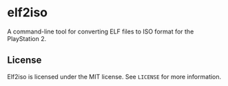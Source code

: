 # elf2iso

A command-line tool for converting ELF files to ISO format for the PlayStation 2.
<!--
## Usage

```bash
./elf2iso [OPTIONS] ELF_FILE

# Example:
./elf2iso -VPAL hello.elf -o hello.iso
```
This would generate a `hello.iso` file at the current directory, with the video mode being PAL.

### Options


| Short |Long| Description |
| ----- | -- | ----------- |
|  -o | --output[=ELF_FILE.iso | Where to output the iso (Default: $(PWD)/ELF_FILE_NAME.iso) |
|  -d | --delete |               Delete ISO directory after building the ISO itself. |
|  -D | --dir[=ISO/] |           Generate the ISO from this directory. Useful if you want to include other files. (Default: ISO) |
|  -V | --video[=NTSC] |         Video mode (Default: NTSC) |
|  -? | --help |                 Give this help list |
|     | --usage|                Give a short usage message|
|     | --version|              Print program version|

## Dependencies

Elf2iso depends on:

- GCC (or Clang)
- Meson
- Libisofs

## Installation
### Linux

1. Clone the repository: `git clone https://github.com/username/elf2iso.git`
2. Navigate to the project directory: `cd elf2iso`
3. Setup meson: `meson setup build`
4. Build the project: `meson compile -C build`
4. Install the binary: `sudo meson install -C build`
-->

## License

Elf2iso is licensed under the MIT license. See `LICENSE` for more information.

